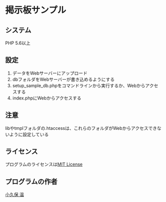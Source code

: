 # 掲示板サンプル

## システム
PHP 5.6以上

## 設定
1. データをWebサーバーにアップロード
2. dbフォルダをWebサーバーが書き込めるようにする
3. setup_sample_db.phpをコマンドラインから実行するか、Webからアクセスする
4. index.phpにWebからアクセスする

## 注意
libやtmplフォルダの.htaccessは、これらのフォルダがWebからアクセスできないように設定している

## ライセンス
プログラムのライセンスは[MIT License](LICENSE.txt)

## プログラムの作者
[小久保 温](https://akokubo.github.io/)
